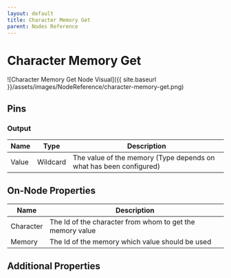 ```yaml
---
layout: default
title: Character Memory Get
parent: Nodes Reference
---
```

# Character Memory Get

![Character Memory Get Node Visual]({{ site.baseurl }}/assets/images/NodeReference/character-memory-get.png)

## Pins

### Output

| Name | Type | Description |
| --- | --- | --- |
| Value | Wildcard | The value of the memory (Type depends on what has been configured) |

## On-Node Properties

| Name | Description |
| --- | --- |
| Character | The Id of the character from whom to get the memory value |
| Memory | The Id of the memory which value should be used |

## Additional Properties